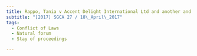 ```yaml
---
title: Rappo, Tania v Accent Delight International Ltd and another and another appeal 
subtitle: "[2017] SGCA 27 / 18\_April\_2017"
tags:
  - Conflict of Laws
  - Natural forum
  - Stay of proceedings

---
```


